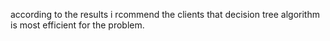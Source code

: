 according to the results i rcommend the clients that decision tree algorithm is most efficient for the problem.
